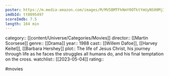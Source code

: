 ```yaml
---
poster: https://m.media-amazon.com/images/M/MV5BMTFkNmY0OTktYmUyNS00MjI3LWE3ZGItNWU1NzkyMDY3NTlmL2ltYWdlL2ltYWdlXkEyXkFqcGdeQXVyNjc1NTYyMjg@._V1_SX300.jpg
imdbId: tt0095497
scoreImdb: 7.5
length: 164 min
---
```


category:: [[content/Universe/Categories/Movies]]
director:: [[Martin Scorsese]]
genre:: [[Drama]]
year:: 1988
cast:: [[Willem Dafoe]], [[Harvey Keitel]], [[Barbara Hershey]]
plot:: The life of Jesus Christ, his journey through life as he faces the struggles all humans do, and his final temptation on the cross.
watchlist:: [[2023-05-04]]
rating::

#movies 

